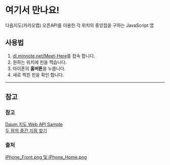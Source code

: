 # 여기서 만나요!
다음지도(카카오맵) 오픈API를 이용한 각 위치의 중앙점을 구하는 JavaScript 앱

## 사용법
1. [dl.minnote.net/Meet-Here](https://dl.minnote.net/Meet-Here)를 접속 합니다.
2. 원하는 위치에 핀을 찍습니다.
3. 아이폰의 **홈버튼**을 누릅니다.
4. 새로 찍힌 핀을 확인 합니다.

* * *
## 참고
### 참고
[Daum 지도 Web API Sample](http://apis.map.daum.net/web/sample/)  
[두 점의 중간 지점 찾기](http://html5around.com/wordpress/tutorials/%EC%A4%91%EA%B0%84-%EC%A7%80%EC%A0%90-%EC%B0%BE%EA%B8%B0-%ED%94%84%EB%A1%9C%EA%B7%B8%EB%9E%A8/)

### 출처
[iPhone_Front.png 및 iPhone_Home.png](https://boltmobile.ca/phones-devices/sasktel-apple-iphones/apple-iphone-8-plus/)